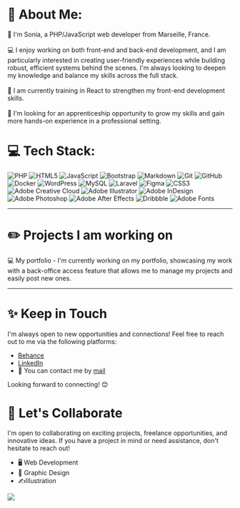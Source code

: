 # 💫 About Me:
👋 I'm Sonia, a PHP/JavaScript web developer from Marseille, France.<br><br> 💻 I enjoy working on both front-end and back-end development, and I am particularly interested in creating user-friendly experiences while building robust, efficient systems behind the scenes. I'm always looking to deepen my knowledge and balance my skills across the full stack.<br><br> 🔧 I am currently training in React to strengthen my front-end development skills.<br><br> 🚀  I'm looking for an apprenticeship opportunity to grow my skills and gain more hands-on experience in a professional setting.

# 💻 Tech Stack:
![PHP](https://img.shields.io/badge/php-%23777BB4.svg?style=for-the-badge&logo=php&logoColor=white) ![HTML5](https://img.shields.io/badge/html5-%23E34F26.svg?style=for-the-badge&logo=html5&logoColor=white) ![JavaScript](https://img.shields.io/badge/javascript-%23323330.svg?style=for-the-badge&logo=javascript&logoColor=%23F7DF1E) ![Bootstrap](https://img.shields.io/badge/bootstrap-%238511FA.svg?style=for-the-badge&logo=bootstrap&logoColor=white) ![Markdown](https://img.shields.io/badge/markdown-%23000000.svg?style=for-the-badge&logo=markdown&logoColor=white) ![Git](https://img.shields.io/badge/git-%23F05033.svg?style=for-the-badge&logo=git&logoColor=white) ![GitHub](https://img.shields.io/badge/github-%23121011.svg?style=for-the-badge&logo=github&logoColor=white) ![Docker](https://img.shields.io/badge/docker-%230db7ed.svg?style=for-the-badge&logo=docker&logoColor=white) ![WordPress](https://img.shields.io/badge/WordPress-%23117AC9.svg?style=for-the-badge&logo=WordPress&logoColor=white) ![MySQL](https://img.shields.io/badge/mysql-4479A1.svg?style=for-the-badge&logo=mysql&logoColor=white) ![Laravel](https://img.shields.io/badge/laravel-%23FF2D20.svg?style=for-the-badge&logo=laravel&logoColor=white) ![Figma](https://img.shields.io/badge/figma-%23F24E1E.svg?style=for-the-badge&logo=figma&logoColor=white) ![CSS3](https://img.shields.io/badge/css3-%231572B6.svg?style=for-the-badge&logo=css3&logoColor=white) ![Adobe Creative Cloud](https://img.shields.io/badge/Adobe%20Creative%20Cloud-DA1F26.svg?style=for-the-badge&logo=Adobe%20Creative%20Cloud&logoColor=white) ![Adobe Illustrator](https://img.shields.io/badge/adobe%20illustrator-%23FF9A00.svg?style=for-the-badge&logo=adobe%20illustrator&logoColor=white) ![Adobe InDesign](https://img.shields.io/badge/Adobe%20InDesign-49021F?style=for-the-badge&logo=adobeindesign&logoColor=FF3366) ![Adobe Photoshop](https://img.shields.io/badge/adobe%20photoshop-%2331A8FF.svg?style=for-the-badge&logo=adobe%20photoshop&logoColor=white) ![Adobe After Effects](https://img.shields.io/badge/Adobe%20After%20Effects-9999FF.svg?style=for-the-badge&logo=Adobe%20After%20Effects&logoColor=white) ![Dribbble](https://img.shields.io/badge/Dribbble-EA4C89?style=for-the-badge&logo=dribbble&logoColor=white) ![Adobe Fonts](https://img.shields.io/badge/Adobe%20Fonts-000B1D.svg?style=for-the-badge&logo=Adobe%20Fonts&logoColor=white)

---
# ✏️ Projects I am working on

💻 My portfolio - I'm currently working on my portfolio, showcasing my work with a back-office access feature that allows me to manage my projects and easily post new ones.

---
# ✨ Keep in Touch

I'm always open to new opportunities and connections! Feel free to reach out to me via the following platforms:

- [Behance](https://behance.net/sonia-hammou)  
- [LinkedIn](https://linkedin.com/in/sonia-hammou)
- 📧 You can contact me by [mail](mailto:sonia.hammou@gmail.com)

Looking forward to connecting! 😊

# 🤝 Let's Collaborate

I'm open to collaborating on exciting projects, freelance opportunities, and innovative ideas. If you have a project in mind or need assistance, don't hesitate to reach out! 

- 🖥️ Web Development
- 🎴 Graphic Design
- ✍️Illustration


[![](https://visitcount.itsvg.in/api?id=soniahammou&icon=0&color=0)](https://visitcount.itsvg.in)

<!-- Proudly created with GPRM ( https://gprm.itsvg.in ) -->
